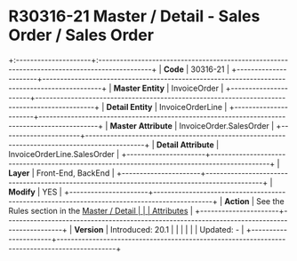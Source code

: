 ﻿---
erp.type: front-end-business-rule
---

# R30316-21 Master / Detail - Sales Order / Sales Order
+:---------------------+:---------------------------------------------------------------------------------------------+
| **Code**             | 30316-21                                                                                     |
+----------------------+----------------------------------------------------------------------------------------------+
| **Master Entity**    | InvoiceOrder                                                                                 |
+----------------------+----------------------------------------------------------------------------------------------+
| **Detail Entity**    | InvoiceOrderLine                                                                             |
+----------------------+----------------------------------------------------------------------------------------------+
| **Master Attribute** | InvoiceOrder.SalesOrder                                                                      |
+----------------------+----------------------------------------------------------------------------------------------+
| **Detail Attribute** | InvoiceOrderLine.SalesOrder                                                                  |
+----------------------+----------------------------------------------------------------------------------------------+
| **Layer**            | Front-End, BackEnd                                                                           |
+----------------------+----------------------------------------------------------------------------------------------+
| **Modify**           | YES                                                                                          |
+----------------------+----------------------------------------------------------------------------------------------+
| **Action**           | See the Rules section in the [Master / Detail                                                |
|                      | Attributes](xref:master-detail)                                                              |
+----------------------+----------------------------------------------------------------------------------------------+
| **Version**          | Introduced: 20.1                                                                             |
|                      |                                                                                              |
|                      | Updated: -                                                                                   |
+----------------------+----------------------------------------------------------------------------------------------+
